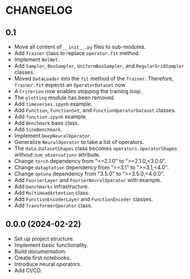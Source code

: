 # CHANGELOG

## 0.1

- Move all content of `__init__.py` files to sub-modules.
- Add `Trainer` class to replace `operator.fit` method.
- Implement `BelNet`.
- Add `Sampler`, `BoxSampler`, `UniformBoxSampler`, and `RegularGridSampler` classes.
- Moved `DataLoader` into the `fit` method of the `Trainer`.
  Therefore, `Trainer.fit` expects an `OperatorDataset` now.
- A `Criterion` now enables stopping the training loop.
- The `plotting` module has been removed.
- Add `timeseries.ipynb` example.
- Add `Function`, `FunctionSet`, and `FunctionOperatorDataset` classes.
- Add `function.ipynb` example.
- Add `Benchmark` base class.
- Add `SineBenchmark`.
- Implement `DeepNeuralOperator`.
- Generalize `NeuralOperator` to take a list of operators.
- The `data.DatasetShapes` class becomes `operators.OperatorShapes` without `num_observations` attribute.
- Change `torch` dependency from "==2.1.0" to ">=2.1.0,<3.0.0".
- Change `dataptation` dependency from "==3.1" to ">=3.1,<4.0".
- Change `optuna` dependency from "3.5.0" to ">=3.5.0,<4.0.0".
- Add `FourierLayer` and `FourierNeuralOperator` with example.
- Add `benchmarks` infrastructure.
- Add `MultiHeadAttention` class.
- Add `FunctionEncoderLayer` and `FunctionEncoder` classes.
- Add `TransformerOperator` class.

## 0.0.0 (2024-02-22)

- Set up project structure.
- Implement basic functionality.
- Build documentation.
- Create first notebooks.
- Introduce neural operators.
- Add CI/CD.
